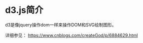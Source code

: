# d3.js简介
  d3是像jquery操作dom一样来操作DOM和SVG绘制图形。


详细参见：
  https://www.cnblogs.com/createGod/p/6884629.html